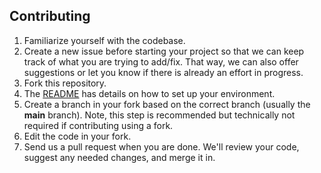 ## Contributing

1. Familiarize yourself with the codebase.
1. Create a new issue before starting your project so that we can keep track of
   what you are trying to add/fix. That way, we can also offer suggestions or
   let you know if there is already an effort in progress.
1. Fork this repository.
1. The [README](README.md) has details on how to set up your environment.
1. Create a branch in your fork based on the correct branch (usually the **main** branch). Note, this step is recommended but technically not required if contributing using a fork.
1. Edit the code in your fork.
1. Send us a pull request when you are done. We'll review your code, suggest any
   needed changes, and merge it in.
